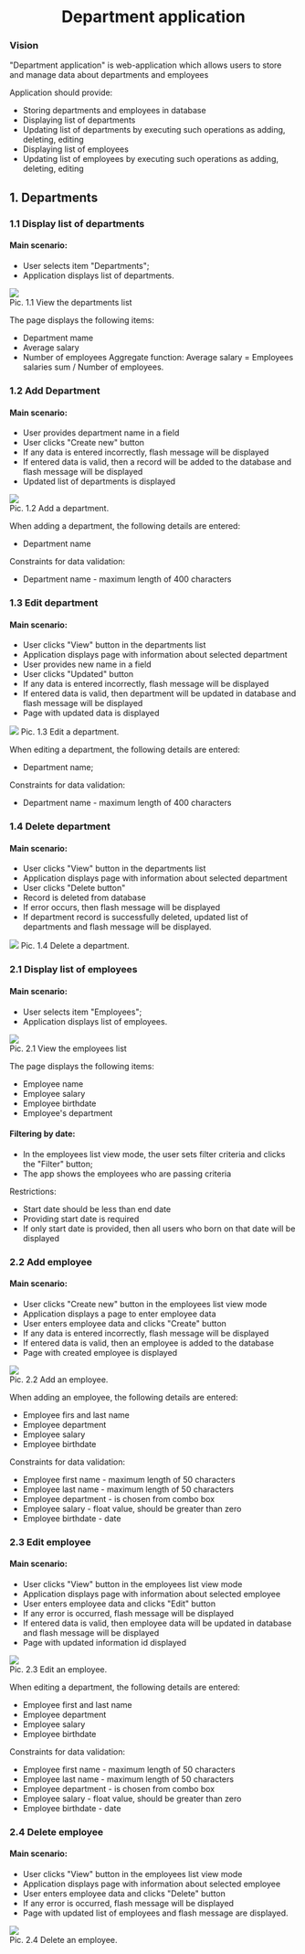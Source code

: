 # <div align="center"> Department application </div>

### Vision

"Department application" is web-application which allows users to store
and manage data about departments and employees

Application should provide:
* Storing departments and employees in database
* Displaying list of departments
* Updating list of departments by executing such operations as adding, 
deleting, editing
* Displaying list of employees
* Updating list of employees by executing such operations as adding, 
deleting, editing


## 1. Departments
### 1.1 Display list of departments
#### Main scenario:
- User selects item "Departments";
- Application displays list of departments.

![](images/view_departments.png)  
Pic. 1.1 View the departments list

The page displays the following items:
* Department mame
* Average salary
* Number of employees
Aggregate function: Average salary = Employees salaries sum / Number of employees.

### 1.2 Add Department
#### Main scenario:
* User provides department name in a field
* User clicks "Create new" button
* If any data is entered incorrectly, flash message will be displayed
* If entered data is valid, then a record will be added to the database
and flash message will be displayed
* Updated list of departments is displayed

![](images/add_department.png)  
Pic. 1.2 Add a department.

When adding a department, the following details are entered:
- Department name

Constraints for data validation:
- Department name - maximum length of 400 characters

### 1.3 Edit department
#### Main scenario:
* User clicks "View" button in the departments list
* Application displays page with information about selected department 
* User provides new name in a field
* User clicks "Updated" button
* If any data is entered incorrectly, flash message will be displayed
* If entered data is valid, then department will be updated in database
and flash message will be displayed
* Page with updated data is displayed


![](images/edit_delete_department.png)
Pic. 1.3 Edit a department.

When editing a department, the following details are entered:
- Department name;

Constraints for data validation:
- Department name - maximum length of 400 characters

### 1.4 Delete department
#### Main scenario:
* User clicks "View" button in the departments list
* Application displays page with information about selected department 
* User clicks "Delete button"
* Record is deleted from database
* If error occurs, then flash message will be displayed
* If department record is successfully deleted, updated list of departments
and flash message will be displayed.


![](images/edit_delete_department.png) 
Pic. 1.4 Delete a department.

### 2.1 Display list of employees
#### Main scenario:
- User selects item "Employees";
- Application displays list of employees.

![](images/view_employees.png)  
Pic. 2.1 View the employees list

The page displays the following items:
* Employee name
* Employee salary
* Employee birthdate
* Employee's department

#### Filtering by date:
* In the employees list view mode, the user sets filter criteria and clicks the "Filter" button;
* The app shows the employees who are passing criteria

Restrictions:
* Start date should be less than end date
* Providing start date is required
* If only start date is provided, then all users who born on that date will be displayed

### 2.2 Add employee
#### Main scenario:
* User clicks "Create new" button in the employees list view mode
* Application displays a page to enter employee data
* User enters employee data and clicks "Create" button
* If any data is entered incorrectly, flash message will be displayed
* If entered data is valid, then an employee is added to the database
* Page with created employee is displayed

![](images/create_employee.png)  
Pic. 2.2 Add an employee.

When adding an employee, the following details are entered:
* Employee firs and last name
* Employee department
* Employee salary
* Employee birthdate

Constraints for data validation:
* Employee first name - maximum length of 50 characters
* Employee last name - maximum length of 50 characters
* Employee department - is chosen from combo box
* Employee salary - float value, should be greater than zero
* Employee birthdate - date

### 2.3 Edit employee
#### Main scenario:
* User clicks "View" button in the employees list view mode
* Application displays page with information about selected employee 
* User enters employee data and clicks "Edit" button
* If any error is occurred, flash message will be displayed
* If entered data is valid, then employee data will be updated in database
and flash message will be displayed
* Page with updated information id displayed


![](images/edit_delete_employee.png)  
Pic. 2.3 Edit an employee. 

When editing a department, the following details are entered:
* Employee first and last name
* Employee department
* Employee salary
* Employee birthdate

Constraints for data validation:
* Employee first name - maximum length of 50 characters
* Employee last name - maximum length of 50 characters
* Employee department - is chosen from combo box
* Employee salary - float value, should be greater than zero
* Employee birthdate - date

### 2.4 Delete employee
#### Main scenario:
* User clicks "View" button in the employees list view mode
* Application displays page with information about selected employee 
* User enters employee data and clicks "Delete" button
* If any error is occurred, flash message will be displayed
* Page with updated list of employees and flash message are displayed.

![](images/edit_delete_employee.png)  
Pic. 2.4 Delete an employee.